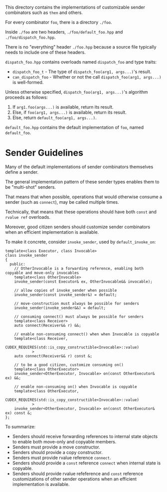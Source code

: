 This directory contains the implementations of customizable sender combinators such as `then` and others.

For every combinator `foo`, there is a directory `./foo`.

Inside `./foo` are two headers, `./foo/default_foo.hpp` and `./foo/dispatch_foo.hpp`.

There is no "everything" header `./foo.hpp` because a source file typically needs to include one of these headers.

`dispatch_foo.hpp` contains overloads named `dispatch_foo` and type traits:

  * `dispatch_foo_t` - The type of `dispatch_foo(arg1, args...)`'s result.
  * `can_dispatch_foo` - Whether or not the call `dispatch_foo(arg1, args...)` is well-formed.

Unless otherwise specified, `dispatch_foo(arg1, args...)`'s algorithm proceeds as follows:

  1. If `arg1.foo(args...)` is available, return its result.
  2. Else, if `foo(arg1, args...)` is available, return its result.
  3. Else, return `default_foo(arg1, args...)`.

`default_foo.hpp` contains the default implementation of `foo`, named `default_foo`.

# Sender Guidelines

Many of the default implementations of sender combinators themselves define a sender.

The general implementation pattern of these sender types enables them to be "multi-shot" senders.

That means that when possible, operations that would otherwise consume a sender
(such as `connect`), may be called multiple times.

Technically, that means that these operations should have both `const` and `rvalue ref` overloads.

Moreover, good citizen senders should customize sender combinators when an efficient implementation is available.

To make it concrete, consider `invoke_sender`, used by `default_invoke_on`:

    template<class Executor, class Invocable>
    class invoke_sender
    {
      public:
        // OtherInvocable is a forwarding reference, enabling both copyable and move-only invocables
        template<class OtherInvocable>
        invoke_sender(const Executor& ex, OtherInvocable&& invocable);

        // allow copies of invoke_sender when possible
        invoke_sender(const invoke_sender&) = default;

        // move-construction must always be possible for senders
        invoke_sender(invoke_sender&&) = default;

        // consuming connect() must always be possible for senders
        template<class Receiver>
        auto connect(Receiver&& r) &&;

        // enable non-consuming connect() when when Invocable is copyable
        template<class Receiver,
                 CUDEX_REQUIRES(std::is_copy_constructible<Invocable>::value)
                >
        auto connect(Receiver&& r) const &;

        // to be a good citizen, customize consuming on()
        template<class OtherExecutor>
        invoke_sender<OtherExecutor, Invocable> on(const OtherExecutor& ex) &&;

        // enable non-consuming on() when Invocable is copyable
        template<class OtherExecutor,
                 CUDEX_REQUIRES(std::is_copy_constructible<Invocable>::value)
                >
        invoke_sender<OtherExecutor, Invocable> on(const OtherExecutor& ex) const &;
    };

To summarize:

  * Senders should receive forwarding references to internal state objects to enable both move-only and copyable members.
  * Senders must provide a move constructor.
  * Senders should provide a copy constructor.
  * Senders must provide rvalue reference `connect`.
  * Senders should provide a `const` reference `connect` when internal state is copyable.
  * Senders should provide rvalue refeference and `const` reference customizations of other sender operations when an efficient implementation is available.

